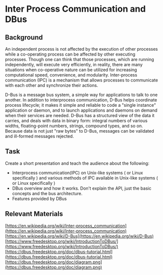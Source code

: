 # Inter Process Communication and DBus

## Background

An independent process is not affected by the execution of other processes while a co-operating process can be affected by other executing processes. Though one can think that those processes, which are running independently, will execute very efficiently, in reality, there are many situations when co-operative nature can be utilized for increasing computational speed, convenience, and modularity. Inter-process communication (IPC) is a mechanism that allows processes to communicate with each other and synchronize their actions.

D-Bus is a message bus system, a simple way for applications to talk to one another. In addition to interprocess communication, D-Bus helps coordinate process lifecycle; it makes it simple and reliable to code a "single instance" application or daemon, and to launch applications and daemons on demand when their services are needed. D-Bus has a structured view of the data it carries, and deals with data in binary form: integral numbers of various widths, floating-point numbers, strings, compound types, and so on. Because data is not just "raw bytes" to D-Bus, messages can be validated and ill-formed messages rejected.

## Task

Create a short presentation and teach the audience about the following:
- Interprocess communication(IPC) on Unix-like systems  ( or Linux specifically ) and various methods of IPC available in Unix-like systems ( or Linux specifically )
- DBus overview and how it works. Don't explain the API, just the basic concepts and the bus architecture.
- Features provided by DBus

## Relevant Materials

[https://en.wikipedia.org/wiki/Inter-process_communication](https://en.wikipedia.org/wiki/Inter-process_communication) \
[https://en.wikipedia.org/wiki/D-Bus](https://en.wikipedia.org/wiki/D-Bus) \
[https://www.freedesktop.org/wiki/IntroductionToDBus/](https://www.freedesktop.org/wiki/IntroductionToDBus/) \
[https://dbus.freedesktop.org/doc/dbus-tutorial.html](https://dbus.freedesktop.org/doc/dbus-tutorial.html) \
[https://dbus.freedesktop.org/doc/diagram.png](https://dbus.freedesktop.org/doc/diagram.png)